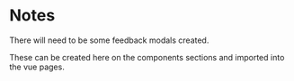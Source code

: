 # Notes

There will need to be some feedback modals created.

These can be created here on the components sections and imported into the vue pages.